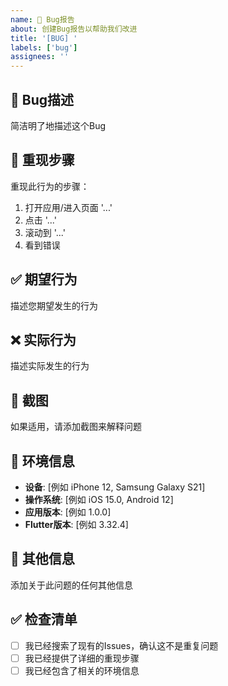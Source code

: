 ```yaml
---
name: 🐛 Bug报告
about: 创建Bug报告以帮助我们改进
title: '[BUG] '
labels: ['bug']
assignees: ''
---
```


## 🐛 Bug描述
简洁明了地描述这个Bug

## 🔄 重现步骤
重现此行为的步骤：
1. 打开应用/进入页面 '...'
2. 点击 '...'
3. 滚动到 '...'
4. 看到错误

## ✅ 期望行为
描述您期望发生的行为

## ❌ 实际行为
描述实际发生的行为

## 📸 截图
如果适用，请添加截图来解释问题

## 📱 环境信息
- **设备**: [例如 iPhone 12, Samsung Galaxy S21]
- **操作系统**: [例如 iOS 15.0, Android 12]
- **应用版本**: [例如 1.0.0]
- **Flutter版本**: [例如 3.32.4]

## 📝 其他信息
添加关于此问题的任何其他信息

## ✅ 检查清单
- [ ] 我已经搜索了现有的Issues，确认这不是重复问题
- [ ] 我已经提供了详细的重现步骤
- [ ] 我已经包含了相关的环境信息 